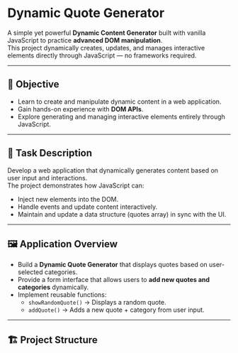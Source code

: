 # Dynamic Quote Generator

A simple yet powerful **Dynamic Content Generator** built with vanilla JavaScript to practice **advanced DOM manipulation**.  
This project dynamically creates, updates, and manages interactive elements directly through JavaScript — no frameworks required.  

---

## 🎯 Objective
- Learn to create and manipulate dynamic content in a web application.  
- Gain hands-on experience with **DOM APIs**.  
- Explore generating and managing interactive elements entirely through JavaScript.  

---

## 📌 Task Description
Develop a web application that dynamically generates content based on user input and interactions.  
The project demonstrates how JavaScript can:  
- Inject new elements into the DOM.  
- Handle events and update content interactively.  
- Maintain and update a data structure (quotes array) in sync with the UI.  

---

## 🖼️ Application Overview
- Build a **Dynamic Quote Generator** that displays quotes based on user-selected categories.  
- Provide a form interface that allows users to **add new quotes and categories** dynamically.  
- Implement reusable functions:
  - `showRandomQuote()` → Displays a random quote.  
  - `addQuote()` → Adds a new quote + category from user input.  

---

## 🏗️ Project Structure
